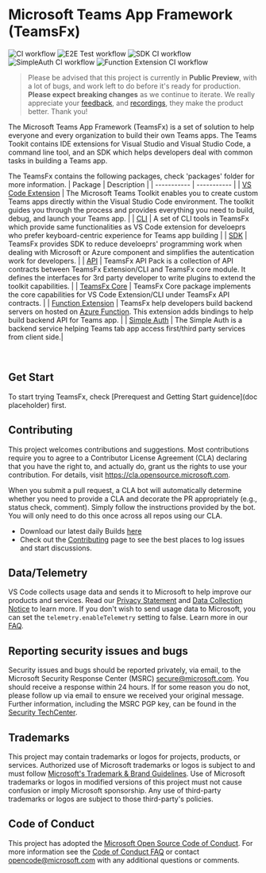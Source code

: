 # Microsoft Teams App Framework (TeamsFx)
![CI workflow](https://github.com/OfficeDev/TeamsFx/actions/workflows/ci.yml/badge.svg)
![E2E Test workflow](https://github.com/OfficeDev/TeamsFx/actions/workflows/e2e-test.yml/badge.svg)
![SDK CI workflow](https://github.com/OfficeDev/TeamsFx/actions/workflows/sdk-ci.yml/badge.svg)
![SimpleAuth CI workflow](https://github.com/OfficeDev/TeamsFx/actions/workflows/simpleauthCI.yml/badge.svg)
![Function Extension CI workflow](https://github.com/OfficeDev/TeamsFx/actions/workflows/FunctionExtensionCI.yml/badge.svg)

> Please be advised that this project is currently in **Public Preview**, with a lot of bugs, and work left to do before it's ready for production. **Please expect breaking changes** as we continue to iterate. We really appreciate your [feedback](https://aka.ms/teamsfx-feedback), and [recordings](https://aka.ms/teamsfx-record), they make the product better. Thank you!

The Microsoft Teams App Framework (TeamsFx) is a set of solution to help everyone and every organization to build their own Teams apps. The Teams Tookit contains IDE extensions for Visual Studio and Visual Studio Code, a command line tool, and an SDK which helps developers deal with common tasks in building a Teams app.


The TeamsFx contains the following packages, check 'packages' folder for more information.
| Package | Description | 
| ----------- | ----------- |
| [VS Code Extension](https://github.com/OfficeDev/TeamsFx/tree/main/packages/vscode-extension) | The Microsoft Teams Toolkit enables you to create custom Teams apps directly within the Visual Studio Code environment. The toolkit guides you through the process and provides everything you need to build, debug, and launch your Teams app. |
| [CLI](https://github.com/OfficeDev/TeamsFx/tree/main/packages/cli) | A set of CLI tools in TeamsFx which provide same functionalities as VS Code extension for develoeprs who prefer keyboard-centric experience for Teams app building  |
| [SDK](https://github.com/OfficeDev/TeamsFx/tree/main/packages/sdk) | TeamsFx provides SDK to reduce develoeprs' programming work when dealing with Microsoft or Azure component and simplifies the autentication work for developers.  |
| [API](https://github.com/OfficeDev/TeamsFx/tree/main/packages/api) | TeamsFx API Pack is a collection of API contracts between TeamsFx Extension/CLI and TeamsFx core module. It defines the interfaces for 3rd party developer to write plugins to extend the toolkit capabilities. |
| [TeamsFx Core](https://github.com/OfficeDev/TeamsFx/tree/main/packages/fx-core) | TeamsFx Core package implements the core capabilities for VS Code Extension/CLI under TeamsFx API contracts. |
| [Function Extension](https://github.com/OfficeDev/TeamsFx/tree/main/packages/function-extension) | TeamsFx help developers build backend servers on hosted on [Azure Function](https://docs.microsoft.com/en-us/azure/azure-functions/). This extension adds bindings to help build backend API for Teams app. |
| [Simple Auth](https://github.com/OfficeDev/TeamsFx/tree/main/packages/simpleauth) | The Simple Auth is a backend service helping Teams tab app access first/third party services from client side.|

<br>

## Get Start
To start trying TeamsFx, check [Prerequest and Getting Start guidence](doc placeholder) first.

## Contributing

This project welcomes contributions and suggestions.  Most contributions require you to agree to a
Contributor License Agreement (CLA) declaring that you have the right to, and actually do, grant us
the rights to use your contribution. For details, visit https://cla.opensource.microsoft.com.

When you submit a pull request, a CLA bot will automatically determine whether you need to provide
a CLA and decorate the PR appropriately (e.g., status check, comment). Simply follow the instructions
provided by the bot. You will only need to do this once across all repos using our CLA.

- Download our latest daily Builds [here](https://github.com/OfficeDev/TeamsFx/releases)
- Check out the [Contributing](https://github.com/OfficeDev/TeamsFx/blob/main/CONTRIBUTING.md) page to see the best places to log issues and start discussions.

## Data/Telemetry
VS Code collects usage data and sends it to Microsoft to help improve our products and services. Read our [Privacy Statement](https://privacy.microsoft.com/en-us/privacystatement) and [Data Collection Notice](https://docs.opensource.microsoft.com/content/releasing/telemetry.html) to learn more. If you don't wish to send usage data to Microsoft, you can set the `telemetry.enableTelemetry` setting to false. Learn more in our [FAQ](https://code.visualstudio.com/docs/supporting/faq#_how-to-disable-telemetry-reporting).

## Reporting security issues and bugs
Security issues and bugs should be reported privately, via email, to the Microsoft Security Response Center (MSRC) secure@microsoft.com. You should receive a response within 24 hours. If for some reason you do not, please follow up via email to ensure we received your original message. Further information, including the MSRC PGP key, can be found in the [Security TechCenter](https://www.microsoft.com/en-us/msrc/faqs-report-an-issue?rtc=1).

## Trademarks

This project may contain trademarks or logos for projects, products, or services. Authorized use of Microsoft 
trademarks or logos is subject to and must follow 
[Microsoft's Trademark & Brand Guidelines](https://www.microsoft.com/en-us/legal/intellectualproperty/trademarks/usage/general).
Use of Microsoft trademarks or logos in modified versions of this project must not cause confusion or imply Microsoft sponsorship.
Any use of third-party trademarks or logos are subject to those third-party's policies.


## Code of Conduct
This project has adopted the [Microsoft Open Source Code of Conduct](https://opensource.microsoft.com/codeofconduct/).
For more information see the [Code of Conduct FAQ](https://opensource.microsoft.com/codeofconduct/faq/) or
contact [opencode@microsoft.com](mailto:opencode@microsoft.com) with any additional questions or comments.

